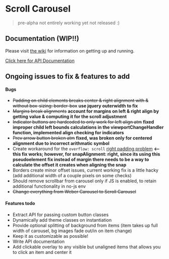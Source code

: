 # Scroll Carousel
> pre-alpha not entirely working yet not released :)

## Documentation (WIP!!)
Please visit [the wiki](https://github.com/webermn15/scrollcarousel/wiki) for information on getting up and running. 

[Click here for API Documentation](https://github.com/webermn15/scrollcarousel/wiki/API-Documentation)

Ongoing issues to fix & features to add
-------
#### Bugs
* ~~Padding on child elements breaks center & right alignment with & without box-sizing: border-box~~ 
**use jquery outerwidth to fix**
* ~~Margins break alignments~~ 
**account for margins on left & right align by getting value & computing it for the scroll adjustment**
* ~~Indicator buttons are hardcoded to only work for left align atm~~ 
**fixed improper child left bounds calculations in the viewportChangeHandler function, implemented align checking for indicators**
* ~~Prev arrow button broken atm~~ **fixed, was broken only for centered alignment due to incorrect arithmatic symbol**
* Create workaround for the `overflow: scroll` [right padding problem](https://blog.alexandergottlieb.com/overflow-scroll-and-the-right-padding-problem-a-css-only-solution-6d442915b3f4) 
**<-- this fix works; however, for snapAlignment: right, since its using this pseudoelement fix instead of margin there needs to be a way to calculate the offset it creates when aligning the snap**
* Borders create minor offset issues, current working fix is a little hacky (add additional width of a couple pixels on some checks)
* Should remove scrollbar from carousel only if JS is enabled, to retain additional functionality in no-js env
* ~~Change everything from Weber Carousel to Scroll Carousel~~

#### Features todo
* Extract API for passing custom button classes
* Dynamically add theme classes on instantiation
* Provide optional splitting of background from items (item takes up full width of carousel, bg images fade out/in on item change)
* Keep it as customizable as possible!
* Write API documentation
* Add clickable overlay to any visible but unaligned items that allows you to click an item and center it